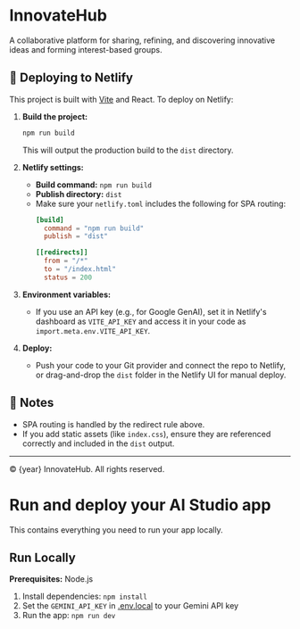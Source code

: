 # InnovateHub

A collaborative platform for sharing, refining, and discovering innovative ideas and forming interest-based groups.

## 🚀 Deploying to Netlify

This project is built with [Vite](https://vitejs.dev/) and React. To deploy on Netlify:

1. **Build the project:**
   ```sh
   npm run build
   ```
   This will output the production build to the `dist` directory.

2. **Netlify settings:**
   - **Build command:** `npm run build`
   - **Publish directory:** `dist`
   - Make sure your `netlify.toml` includes the following for SPA routing:
     ```toml
     [build]
       command = "npm run build"
       publish = "dist"

     [[redirects]]
       from = "/*"
       to = "/index.html"
       status = 200
     ```

3. **Environment variables:**
   - If you use an API key (e.g., for Google GenAI), set it in Netlify's dashboard as `VITE_API_KEY` and access it in your code as `import.meta.env.VITE_API_KEY`.

4. **Deploy:**
   - Push your code to your Git provider and connect the repo to Netlify, or drag-and-drop the `dist` folder in the Netlify UI for manual deploy.

## 📝 Notes
- SPA routing is handled by the redirect rule above.
- If you add static assets (like `index.css`), ensure they are referenced correctly and included in the `dist` output.

---

© {year} InnovateHub. All rights reserved.

# Run and deploy your AI Studio app

This contains everything you need to run your app locally.

## Run Locally

**Prerequisites:**  Node.js


1. Install dependencies:
   `npm install`
2. Set the `GEMINI_API_KEY` in [.env.local](.env.local) to your Gemini API key
3. Run the app:
   `npm run dev`
